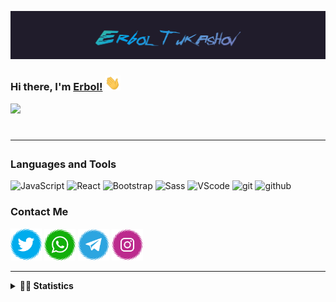 [![Header](https://github.com/Tukashov/Tukashov/blob/main/assets/header.gif)](https://quark-mars-f7b.notion.site/s-cf335add99894d99aefce0d848f12aa4)

### Hi there, I'm [Erbol!](https://github.com/Tukashov) <img width="25" src="assets/Hi.gif">
![](https://komarev.com/ghpvc/?username=Tukashov)
<h1 style="color: #0B0C10;>______________________________</h1>

<img width="50" src="assets/star.gif">
<hr>

### Languages ​​and Tools
![JavaScript](https://img.shields.io/badge/-JavaScript-000?style=for-the-badge&logo=javascript)
![React](https://img.shields.io/badge/-React-000?style=for-the-badge&logo=react)
![Bootstrap](https://img.shields.io/badge/-bootstrap-000?style=for-the-badge&logo=bootstrap)
![Sass](https://img.shields.io/badge/-sass-000?style=for-the-badge&logo=sass)
![VScode](https://img.shields.io/badge/-VScode-000?style=for-the-badge&logo=visualstudiocode&logoColor=blue)
![git](https://img.shields.io/badge/-git-000?style=for-the-badge&logo=git)
![github](https://img.shields.io/badge/-github-000?style=for-the-badge&logo=github)

### **Contact Me**
[<img width="50px" src="assets/twitter.png">](https://twitter.com/tukashov)
[<img width="50px" src="assets/whatsapp.png">](https://api.whatsapp.com/send/?phone=996700819482&text&app_absent=0)
[<img width="50px" src="assets/telegram.png">](https://t.me/erbolkk)
[<img width="50px" src="assets/instagram.png">](https://www.instagram.com/e1boltukashov/?hl=ru)

<hr>

<details>
<summary><b>👨‍💻 Statistics</b></summary>

![Erbol GitHub stats](https://github-readme-stats.vercel.app/api?username=Tukashov&show_icons=true&theme=radical)
[![Top Langs](https://github-readme-stats.vercel.app/api/top-langs/?username=tukashov&layout=compact)](https://github.com/Tukashov)
</details>